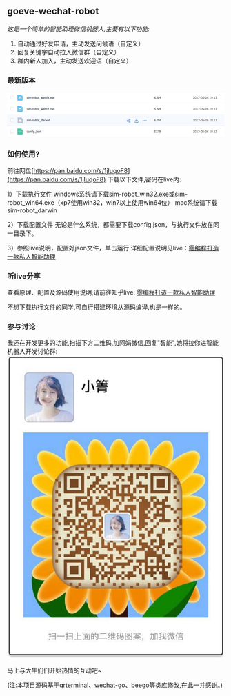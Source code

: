 ## goeve-wechat-robot

_这是一个简单的智能助理微信机器人,主要有以下功能:_

1. 自动通过好友申请，主动发送问候语（自定义）
1. 回复关键字自动拉入微信群（自定义）
1. 群内新人加入，主动发送欢迎语（自定义）

### 最新版本

![v1版本截图](./release/v1.jpeg)


### 如何使用?

前往网盘[https://pan.baidu.com/s/1jIuqoF8](https://pan.baidu.com/s/1jIuqoF8) 下载以下文件,密码在live内:

1）下载执行文件
windows系统请下载sim-robot_win32.exe或sim-robot_win64.exe（xp7使用win32，win7以上使用win64位）
mac系统请下载sim-robot_darwin

2）下载配置文件
无论是什么系统，都需要下载config.json，与执行文件放在同一目录下。

3）参照live说明，配置好json文件，单击运行
详细配置说明见live：[零编程打造一款私人智能助理](https://www.zhihu.com/lives/846360223609413632)

### 听live分享

查看原理、配置及源码使用说明,请前往知乎live:
[零编程打造一款私人智能助理](https://www.zhihu.com/lives/846360223609413632)

不想下载执行文件的同学,可自行搭建环境从源码编译,也是一样的。

### 参与讨论

我还在开发更多的功能,扫描下方二维码,加阿娟微信,回复"智能",她将拉你进智能机器人开发讨论群:
![二维码](./wechat/qrcode.png)

马上与大牛们们开始热情的互动吧~

(注:本项目源码基于[qrterminal](github.com/mdp/qrterminal)、[wechat-go](https://github.com/songtianyi/wechat-go)、[beego](https://github.com/beego/bee)等类库修改,在此一并感谢。)
